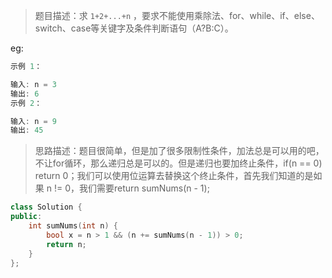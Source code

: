 > 题目描述：求 `1+2+...+n` ，要求不能使用乘除法、for、while、if、else、switch、case等关键字及条件判断语句（A?B:C）。

eg:

```java
示例 1：

输入: n = 3
输出: 6
示例 2：

输入: n = 9
输出: 45
```

> 思路描述：题目很简单，但是加了很多限制性条件，加法总是可以用的吧，不让for循环，那么递归总是可以的。但是递归也要加终止条件，if(n == 0) return 0；我们可以使用位运算去替换这个终止条件，首先我们知道的是如果 n != 0，我们需要return sumNums(n - 1);
>

```C++
class Solution {
public:
    int sumNums(int n) {
        bool x = n > 1 && (n += sumNums(n - 1)) > 0;
        return n;
    }
};
```
